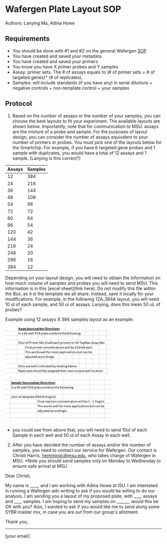 # Wafergen Plate Layout SOP

Authors:  Lanying Ma, Adina Howe

## Requirements
- You should be done with #1 and #2 on the general Wafergen [SOP](https://github.com/germs-lab/SOPs/blob/master/wafergen_SOPs/wafergen-general.md)
- You have created and saved your metadata
- You have created and saved your primers
- You know you have X primer probes and Y samples
- Assay: primer sets.  The # of assays equals to (# of primer sets = # of targeted genes)* (# of replicates).
- Samples: will include standards (if you have any) in serial dilutions + negative controls + non-template control + your samples 

## Protocol
1.	 Based on the number of assays or the number of your samples, you can choose the best layouts to fit your experiment.  The available layouts are shown below.  Importantly, note that for communication to MSU:  assays are the mixture of a probe and sample.  For the purposes of layout design, you can consider the number of assays equivalent to your number of primers or probes.  You must pick one of the layouts below for the Smartchip.   For example, if you have 6 targeted gene probes and 1 sample with duplicates, you would have a total of 12 assays and 1 sample. [Lanying is this correct?] 

Assays | Samples
----- | -----
12 | 384
24 | 216
36 | 144
48 | 108
54 | 96
72 | 72
80 | 64
96 | 54
120 | 42
144 | 36
216 | 24
248 | 20
296 | 16
384 | 12

Depending on your layout design, you will need to obtain the information on how much volume of samples and probes you will need to send MSU.  This information is in this [excel sheet](link here).  Do not modify this file within the Box, as it is the template we all share.  Instead, save it locally for your modifications.  For example, in the following 12A_384A layout, you will need 10 ul of each sample, and 50 ul of assays.  Lanying, does this mean 50 uL of probes?

Example using 12 assays X 384 samples layout as an example:

  ![AssaySourcePlate](https://github.com/germs-lab/SOPs/blob/master/images/AssaySourcePlate.png) ![SampleSourcePlate](https://github.com/germs-lab/SOPs/blob/master/images/SampleSourcePlate.png)
  
*  you could see from above that, you will need to send 10ul of each Sample in each well and 50 ul of each Assay in each well.

2.  After you have decided the number of assays and/or the number of samples, you need to contact our service for Wafergen.  Our contact is Christi Harris, hemmingc@msu.edu, who takes charge of Wafergen in MSU.  *Note you should send samples only on Monday to Wednesday to ensure safe arrival at MSU.

Dear Christi,

My name is ____, and I am working with Adina Howe at ISU.  I am interested in running a Wafergen adn writing to ask if you would be willing to do our analysis.  I am sending you a layout of my proposed plate, with ____ assays and ____ samples.  I am hoping to send my samples on ______, would this be OK with you?  Also, I wanted to ask if you would like me to send along some SYBR master mix, in case you are out from our group's allotment.

Thank you,
_______
[your email]

